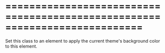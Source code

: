 ===========================================================================
===========================================================================

<!--shortDescription-->
Set this class to an element to apply the current theme's background color to this element.
<!--/shortDescription-->

<!--fullDescription-->

<!--/fullDescription-->
